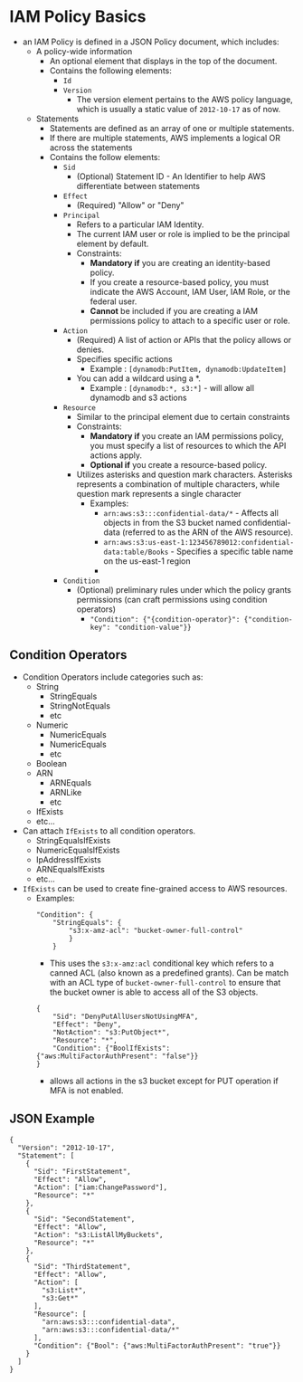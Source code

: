 # IAM Policy Basics
- an IAM Policy is defined in a JSON Policy document, which includes:
    - A policy-wide information
        - An optional element that displays in the top of the document. 
        - Contains the following elements:
            - `Id`
            - `Version`
                - The version element pertains to the AWS policy language, which is usually a static value of `2012-10-17` as of now.
    - Statements
        - Statements are defined as an array of one or multiple statements.
        - If there are multiple statements, AWS implements a logical OR across the statements
        - Contains the follow elements:
            - `Sid`
                - (Optional) Statement ID - An Identifier to help AWS differentiate between statements
            - `Effect`
                - (Required) "Allow" or "Deny"
            - `Principal`
                - Refers to a particular IAM Identity.
                - The current IAM user or role is implied to be the principal element by default.
                - Constraints:
                    - **Mandatory if** you are creating an identity-based policy.
                    - If you create a resource-based policy, you must indicate the AWS Account, IAM User, IAM Role, or the federal user.
                    - **Cannot** be included if you are creating a IAM permissions policy to attach to a specific user or role.
            - `Action`
                - (Required) A list of action or APIs that the policy allows or denies.
                - Specifies specific actions
                    - Example : `[dynamodb:PutItem, dynamodb:UpdateItem]`
                - You can add a wildcard using a *.
                    - Example : `[dynamodb:*, s3:*]` - will allow all dynamodb and s3 actions
            - `Resource`
                - Similar to the principal element due to certain constraints
                - Constraints:
                    - **Mandatory if** you create an IAM permissions policy, you must specify a list of resources to which the API actions apply.
                    - **Optional if** you create a resource-based policy.
                - Utilizes asterisks and question mark characters. Asterisks represents a combination of multiple characters, while question mark represents a single character
                    - Examples:
                        - `arn:aws:s3:::confidential-data/*` - Affects all objects in from the S3 bucket named confidential-data (referred to as the ARN of the AWS resource).
                        - `arn:aws:s3:us-east-1:123456789012:confidential-data:table/Books` - Specifies a specific table name on the us-east-1 region
                        - 
            - `Condition`
                - (Optional) preliminary rules under which the policy grants permissions (can craft permissions using condition operators)
                    - `"Condition": {"{condition-operator}": {"condition-key": "condition-value"}}`

## Condition Operators
- Condition Operators include categories such as:
    - String
        - StringEquals
        - StringNotEquals
        - etc
    - Numeric
        - NumericEquals
        - NumericEquals
        - etc
    - Boolean
    - ARN
        - ARNEquals
        - ARNLike
        - etc
    - IfExists
    - etc...
- Can attach `IfExists` to all condition operators.
    - StringEqualsIfExists
    - NumericEqualsIfExists
    - IpAddressIfExists
    - ARNEqualsIfExists
    - etc...
- `IfExists` can be used to create fine-grained access to AWS resources.
    - Examples:
        ```
        "Condition": {
            "StringEquals": {
                "s3:x-amz-acl": "bucket-owner-full-control"
                }
            }
        ```
        - This uses the `s3:x-amz:acl` conditional key which refers to a canned ACL (also known as a predefined grants). Can be match with an ACL type of `bucket-owner-full-control` to ensure that the bucket owner is able to access all of the S3 objects.
        ```
        {
            "Sid": "DenyPutAllUsersNotUsingMFA",
            "Effect": "Deny",
            "NotAction": "s3:PutObject*",
            "Resource": "*",
            "Condition": {"BoolIfExists": {"aws:MultiFactorAuthPresent": "false"}}
        }
        ```
        - allows all actions in the s3 bucket except for PUT operation if MFA is not enabled.

## JSON Example
```
{
  "Version": "2012-10-17",
  "Statement": [
    {
      "Sid": "FirstStatement",
      "Effect": "Allow",
      "Action": ["iam:ChangePassword"],
      "Resource": "*"
    },
    {
      "Sid": "SecondStatement",
      "Effect": "Allow",
      "Action": "s3:ListAllMyBuckets",
      "Resource": "*"
    },
    {
      "Sid": "ThirdStatement",
      "Effect": "Allow",
      "Action": [
        "s3:List*",
        "s3:Get*"
      ],
      "Resource": [
        "arn:aws:s3:::confidential-data",
        "arn:aws:s3:::confidential-data/*"
      ],
      "Condition": {"Bool": {"aws:MultiFactorAuthPresent": "true"}}
    }
  ]
}
```